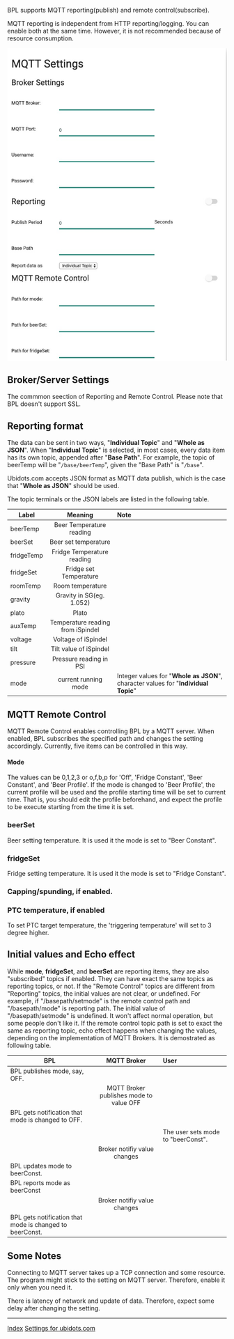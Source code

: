 BPL supports MQTT reporting(publish) and remote control(subscribe). 

MQTT reporting is independent from HTTP reporting/logging. You can enable both at the same time. However, it is not recommended because of resource consumption.

![MQTT Remote Control Settings](image/mqtt.remote.jpg)

## Broker/Server Settings
The commmon seection of Reporting and Remote Control.
Please note that BPL doesn't support SSL.
## Reporting format
The data can be sent in two ways, "**Individual Topic**" and "**Whole as JSON**". 
When "**Individual Topic**" is selected, in most cases, every data item has its own topic, appended after "**Base Path**". For example, the topic of beerTemp will be "`/base/beerTemp`", given the "Base Path" is "`/base`".

Ubidots.com accepts JSON format as MQTT data publish, which is the case that "**Whole as JSON**" should be used.

The topic terminals or the JSON labels are listed in the following table.

| Label            | Meaning       | Note       |
| -------------- |:-------------:| :--------------------|
| beerTemp | Beer Temperature reading | |
| beerSet |  Beer set temperature| |
| fridgeTemp | Fridge Temperature reading |
| fridgeSet |  Fridge set Temperature| |
| roomTemp |  Room temperature| |
| gravity | Gravity in SG(eg. 1.052) | |
| plato | Plato | |
| auxTemp | Temperature reading from iSpindel | |
| voltage | Voltage of iSpindel| |
| tilt | Tilt value of iSpindel | |
| pressure | Pressure reading in PSI | |
| mode |  current running mode| Integer values for "**Whole as JSON**", character values for "**Individual Topic**" |

## MQTT Remote Control
MQTT Remote Control enables controlling BPL by a MQTT server. When enabled, BPL subscribes the specified path and changes the setting accordingly.
Currently, five items can be controlled in this way.
#### Mode
The values can be 0,1,2,3 or o,f,b,p for 'Off', 'Fridge Constant', 'Beer Constant', and 'Beer Profile'.
If the mode is changed to 'Beer Profile', the current profile will be used and the profile starting time will be set to current time. That is, you should edit the profile beforehand, and expect the profile to be execute starting from the time it is set.

### beerSet
Beer setting temperature. It is used it the mode is set to "Beer Constant".

### fridgeSet
Fridge setting temperature. It is used it the mode is set to "Fridge Constant".

### Capping/spunding, if enabled.
### PTC temperature, if enabled
To set PTC target temperature, the 'triggering temperature' will set to 3 degree higher.

## Initial values and Echo effect
While **mode**, **fridgeSet**,  and **beerSet** are reporting items, they are also "subscribed" topics if enabled. They can have exact the same topics as reporting topics, or not.
If the "Remote Control" topics are different from "Reporting" topics, the initial values are not clear, or undefined. For example, if "/basepath/setmode" is the remote control path and "/basepath/mode" is reporting path. The initial value of "/basepath/setmode" is undefined. It won't affect normal operation, but some people don't like it.
If the remote control topic path is set to exact the same as reporting topic, echo effect happens when changing the values, depending on the implementation of MQTT Brokers. It is demostrated as following table.

| BPL            | MQTT Broker       | User       |
| -------------- |:-------------:| :--------------------|
| BPL publishes mode, say, OFF. | | |
|  | MQTT Broker publishes mode to value OFF | |
| BPL gets notification that mode is changed to OFF. | | |
| | | |
| | | The user sets mode to "beerConst". |
| | Broker notifiy value changes |  |
| BPL updates mode to beerConst. | | |
| BPL reports mode as beerConst| | |
| | Broker notifiy value changes |  |
| BPL gets notification that mode is changed to beerConst. | | |


## Some Notes
Connecting to MQTT server takes up a TCP connection and some resource. The program might stick to the setting on MQTT server. Therefore, enable it only when you need it.

There is latency of network and update of data. Therefore, expect some delay after changing the setting.

***
[Index](index.md) [Settings for ubidots.com](MQTT.ubidots.md)
